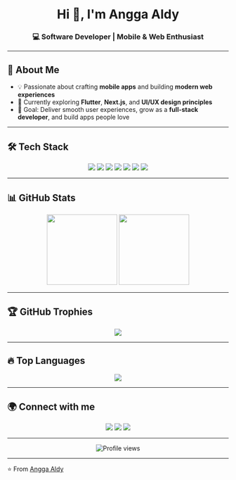 <h1 align="center">Hi 👋, I'm Angga Aldy</h1>
<h3 align="center">💻 Software Developer | Mobile & Web Enthusiast</h3>

---

## 🚀 About Me
- 💡 Passionate about crafting **mobile apps** and building **modern web experiences**  
- 🌱 Currently exploring **Flutter**, **Next.js**, and **UI/UX design principles**  
- 🎯 Goal: Deliver smooth user experiences, grow as a **full-stack developer**, and build apps people love  

---

## 🛠 Tech Stack
<p align="center">
  <img src="https://img.shields.io/badge/-Python-3776AB?logo=python&logoColor=fff" />
  <img src="https://img.shields.io/badge/-Java-007396?logo=java&logoColor=fff" />
  <img src="https://img.shields.io/badge/-JavaScript-F7DF1E?logo=javascript&logoColor=000" />
  <img src="https://img.shields.io/badge/-React-61DAFB?logo=react&logoColor=000" />
  <img src="https://img.shields.io/badge/-Next.js-000000?logo=nextdotjs&logoColor=fff" />
  <img src="https://img.shields.io/badge/-MySQL-4479A1?logo=mysql&logoColor=fff" />
  <img src="https://img.shields.io/badge/-Flutter-02569B?logo=flutter&logoColor=fff" />
</p>

---

## 📊 GitHub Stats
<p align="center">
  <img src="https://github-readme-stats.vercel.app/api?username=Angga2076&show_icons=true&theme=radical" height="160"/>
  <img src="https://github-readme-streak-stats.herokuapp.com/?user=Angga2076&theme=radical" height="160"/>
</p>

---

## 🏆 GitHub Trophies
<p align="center">
  <img src="https://github-profile-trophy.vercel.app/?username=Angga2076&theme=radical&no-frame=true&margin-w=15&margin-h=15"/>
</p>

---

## 🔥 Top Languages
<p align="center">
  <img src="https://github-readme-stats.vercel.app/api/top-langs/?username=Angga2076&layout=compact&theme=radical"/>
</p>

---

## 🌍 Connect with me
<p align="center">
  <a href="https://linkedin.com/in/anggare22" target="blank"><img src="https://img.shields.io/badge/-LinkedIn-blue?logo=linkedin&logoColor=white" /></a>
  <a href="https://instagram.com/bang_al_4l" target="blank"><img src="https://img.shields.io/badge/-Instagram-E4405F?logo=instagram&logoColor=white" /></a>
  <a href="https://angga2076.vercel.app" target="blank"><img src="https://img.shields.io/badge/-Portfolio-black?logo=vercel&logoColor=white" /></a>
</p>

---

<p align="center"> 
  <img src="https://komarev.com/ghpvc/?username=Angga2076&label=Profile%20views&color=blueviolet&style=flat" alt="Profile views" /> 
</p>

---
⭐️ From [Angga Aldy](https://github.com/Angga2076)
